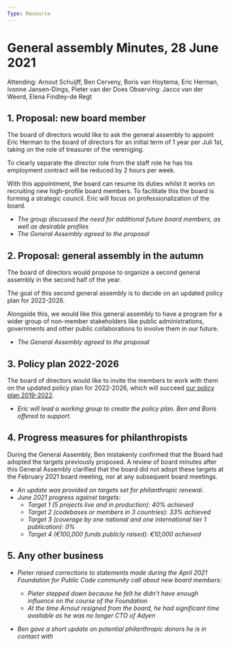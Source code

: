 ```yaml
---
Type: Resource
---
```


# General assembly Minutes, 28 June 2021

Attending: Arnout Schuijff, Ben Cerveny, Boris van Hoytema, Eric Herman, Ivonne Jansen-Dings, Pieter van der Does
Observing: Jacco van der Weerd, Elena Findley-de Regt

## 1. Proposal: new board member

The board of directors would like to ask the general assembly to appoint Eric Herman to the board of directors for an initial term of 1 year per Juli 1st, taking on the role of treasurer of the vereniging.
  
To clearly separate the director role from the staff role he has his employment contract will be reduced by 2 hours per week.
  
With this appointment, the board can resume its duties whilst it works on recruiting new high-profile board members. To facilitate this the board is forming a strategic council. Eric will focus on professionalization of the board.

- *The group discussed the need for additional future board members, as well as desirable profiles*
-   *The General Assembly agreed to the proposal*
    
## 2. Proposal: general assembly in the autumn

The board of directors would propose to organize a second general assembly in the second half of the year.

The goal of this second general assembly is to decide on an updated policy plan for 2022-2026.

Alongside this, we would like this general assembly to have a program for a wider group of non-member stakeholders like public administrations, governments and other public collaborations to involve them in our future.

-   *The General Assembly agreed to the proposal*
    
## 3. Policy plan 2022-2026

The board of directors would like to invite the members to work with them on the updated policy plan for 2022-2026, which will succeed [our policy plan 2019-2022](https://about.publiccode.net/organization/policy-plan.html).

-   *Eric will lead a working group to create the policy plan. Ben and Boris offered to support.*
    
## 4. Progress measures for philanthropists

During the General Assembly, Ben mistakenly confirmed that the Board had adopted the targets previously proposed. A review of board minutes after this General Assembly clarified that the board did not adopt these targets at the February 2021 board meeting, nor at any subsequent board meetings.

-  *An update was provided on targets set for philanthropic renewal.*
-  *June 2021 progress against targets:*
    - *Target 1 (5 projects live and in production): 40% achieved*
    - *Target 2 (codebases or members in 3 countries): 33% achieved*
    - *Target 3 (coverage by one national and one international tier 1 publication): 0%*
    - *Target 4 (€100,000 funds publicly raised): €10,000 achieved*
    
## 5. Any other business

- *Pieter raised corrections to statements made during the April 2021 Foundation for Public Code community call about new board members:*
    - *Pieter stepped down because he felt he didn’t have enough influence on the course of the Foundation*
    - *At the time Arnout resigned from the board, he had significant time available as he was no longer CTO of Adyen*
    
-   *Ben gave a short update on potential philanthropic donors he is in contact with*
